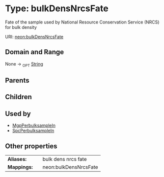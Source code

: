 
# Type: bulkDensNrcsFate


Fate of the sample used by National Resource Conservation Service (NRCS) for bulk density

URI: [neon:bulkDensNrcsFate](https://data.neonscience.org/bulkDensNrcsFate)


## Domain and Range

None ->  <sub>OPT</sub> [String](types/String.md)

## Parents


## Children


## Used by

 * [MgpPerbulksampleIn](MgpPerbulksampleIn.md)
 * [SpcPerbulksampleIn](SpcPerbulksampleIn.md)

## Other properties

|  |  |  |
| --- | --- | --- |
| **Aliases:** | | bulk dens nrcs fate |
| **Mappings:** | | neon:bulkDensNrcsFate |

